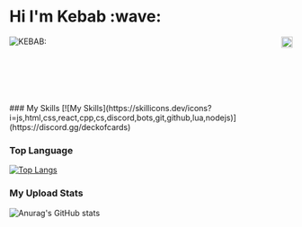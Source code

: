 <h1>Hi I'm Kebab :wave:</h1>
<img align="left" alt="KEBAB:" src="https://github-stats-alpha.vercel.app/api?username=donrskbb&cc=000&tc=fff&ic=fff&bc=000" />
<img align="right" src="https://visitor-badge.laobi.icu/badge?page_id=donrskbb.github.io" height="20px">
<br />
<br />
<br />
<br />
<br />
<br />
<br />
### My Skills
[![My Skills](https://skillicons.dev/icons?i=js,html,css,react,cpp,cs,discord,bots,git,github,lua,nodejs)](https://discord.gg/deckofcards)

### Top Language
[![Top Langs](https://github-readme-stats.vercel.app/api/top-langs/?username=donrskbb)](https://github.com/anuraghazra/github-readme-stats)

### My Upload Stats
![Anurag's GitHub stats](https://github-readme-stats.vercel.app/api?username=donrskbb&theme=vue-dark&show_icons=true)
